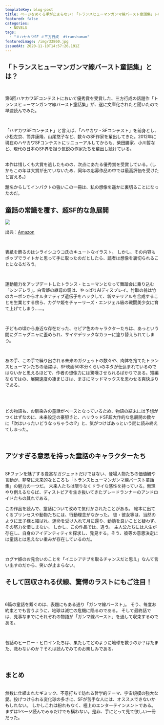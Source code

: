 ```yaml
---
templateKey: blog-post
title: ページをめくる手が止まらない！「トランスヒューマンガンマ線バースト童話集」レビュー
featured: false
categories:
  - NOVELS
tags:
  - "＃ハヤカワSF ＃三方行成  #transhuman"
featuredimage: /img/33860.jpg
issuedAt: 2020-11-10T14:57:26.191Z
---
```

## 「トランスヒューマンガンマ線バースト童話集」とは？

<br>

第6回ハヤカワSFコンテストにおいて優秀賞を受賞した、三方行成の話題作「トランスヒューマンガンマ線バースト童話集」が、遂に文庫化されたと聞いたので早速読んでみた。

<br>

「ハヤカワSFコンテスト」と言えば、「ハヤカワ・SFコンテスト」を前身とし、小松左京、筒井康隆、山尾悠子など、数々のSF作家を輩出してきた。2012年に現在のハヤカワSFコンテストにリニューアルしてからも、柴田勝家、小川晢など、現代の日本のSF界を担う気鋭の作家たちを輩出し続けている。

<br>
本作は惜しくも大賞を逃したものの、次点にあたる優秀賞を受賞している。(しかもこの年は大賞が出ていないため、同年の応募作品の中では最高評価を受けたと言える。)

<br>

題名からしてインパクトの強いこの一冊は、私の想像を遥かに裏切ることになったのだ。

## 童話の常識を覆す、超SF的な急展開

![](/img/71h-cp9nnul.jpg)

出典：[Amazon](https://www.amazon.co.jp/%E3%83%88%E3%83%A9%E3%83%B3%E3%82%B9%E3%83%92%E3%83%A5%E3%83%BC%E3%83%9E%E3%83%B3%E3%82%AC%E3%83%B3%E3%83%9E%E7%B7%9A%E3%83%90%E3%83%BC%E3%82%B9%E3%83%88%E7%AB%A5%E8%A9%B1%E9%9B%86-%E3%83%8F%E3%83%A4%E3%82%AB%E3%83%AF%E6%96%87%E5%BA%ABJA-%E4%B8%89%E6%96%B9-%E8%A1%8C%E6%88%90/dp/4150314551/ref=asc_df_4150314551/?tag=jpgo-22&linkCode=df0&hvadid=342501156224&hvpos=&hvnetw=g&hvrand=13556999921091586070&hvpone=&hvptwo=&hvqmt=&hvdev=c&hvdvcmdl=&hvlocint=&hvlocphy=1009329&hvtargid=pla-964976518478&psc=1&th=1&psc=1&tag=&ref=&adgrpid=72867581470&hvpone=&hvptwo=&hvadid=342501156224&hvpos=&hvnetw=g&hvrand=13556999921091586070&hvqmt=&hvdev=c&hvdvcmdl=&hvlocint=&hvlocphy=1009329&hvtargid=pla-964976518478)

<br>

表紙を飾るのはシライシユウコ氏のキュートなイラスト。
しかし、その内容もポップでライトかと思って手に取ったのだとしたら、読者は想像を裏切られることになるだろう。

<br>

運動能力をアップデートしたトランス・ヒューマンとなって舞踏会に乗り込む「シンデレラ」。白雪姫の継母の鏡は、やっぱりAIディスプレイ。竹取の翁は竹のカーボンからオルタナティブ遺伝子をハックして、新マテリアルを合成することを生業とする傍ら、カグヤ姫をチャーリーズ・エンジェル級の戦闘美少女に育て上げてしまう……。

<br>

子どもの頃から身近な存在だった、セピア色のキャラクターたちは、あっという間にグニャグニャに歪められ、サイケデリックなカラーに塗り替えられてしまう。

<br>

あの手、この手で繰り出される未来のガジェットの数々や、肉体を捨てたトランスヒューマンたちの活躍は、SF映画50本分くらいのネタが仕込まれているのではないかと思えるほどで、作者の想像力には驚嘆させられるばかりである。短編ならではの、展開速度の凄まじさは、まさにマッドマックスを思わせる爽快ぶりである。

<br>　

どの物語も、お馴染みの童話がベースとなっているため、物語の結末には予想がつくはずなのに、未来設定の豪胆さと、ハリウッドSF超大作的な急展開の数々に「次はいったいどうなっちゃうの!?」と、気がつけばあっという間に読み終えてしまった。

<br>

## アツすぎる意思を持った童話のキャラクターたち

<br>
SFファンを魅了する豊富なガジェットだけではない、登場人物たちの価値観や言動が、非常に未来的なところも「トランスヒューマンガンマ線バースト童話集」の魅力の一つだ。
未来人たちは限りなくドライな感性を持っている。無理やり例えるならば、ディストピアを生き抜いてきたブレードランナーのアンドロイドたちの其れである。

<br>

この作品を読んで、童話について改めて気付かされたことがある。
絵本に出てくるプリンセスや動物たちには、行動理念がなかった。
彼・彼女等は、当然のように王子様と結ばれ、運命を受け入れて月に還り、勤勉を良いことと疑わず、その努力を惜しまない。
しかし、この作品では、違う。
主人公たちには人生が存在し、自身のアイデンティティを探求し、発見する。そう、彼等の意思決定には童話とは思えない重みが存在しているのだ。

<br>

カグヤ姫のお見合いのことを「イニシアチブを取るチャンスだと思え」なんて言い出すのだから、笑いが止まらない。

## そして回収される伏線、驚愕のラストにもご注目！

<br>

6篇の童話を繋ぐのは、表題にもある通り「ガンマ線バースト」。
そう、毎度お約束とでも言うように、地球は滅亡の危機に陥るのである。
そして最終話では、見事なまでにそれぞれの物語が「ガンマ線バースト」を通して収束するのである。

<br>

昔話のヒーロー・ヒロインたちは、果たしてどのように地球を救うのか？はたまた、救わないのか？それは読んでみてのお楽しみである。

<br>

## まとめ

<br>
無数に仕組まれたギミック、不意打ちで訪れる哲学的テーマ、宇宙規模の強大な愛。投げつけられる変化球の多さに、SFが苦手な人には、オススメできないかもしれない。
しかしこれは紛れもなく、極上のエンターテインメントである。
まずは1ページ読んでみるだけでも構わない。是非、手にとって見て欲しい一冊だった。